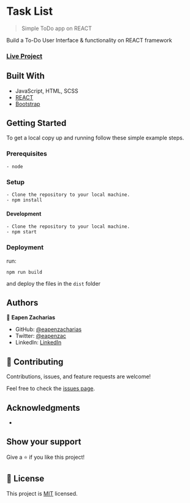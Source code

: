 
# Task List

> Simple ToDo app on REACT

Build a To-Do User Interface & functionality on REACT framework



### [Live Project](#)

## Built With

- JavaScript, HTML, SCSS
- [REACT](https://reactjs.org/)
- [Bootstrap](ttps://getbootstrap.com/)


## Getting Started

To get a local copy up and running follow these simple example steps.

### Prerequisites
    - node

### Setup
```
- Clone the repository to your local machine.
- npm install
```
#### Development
```
- Clone the repository to your local machine.
- npm start
```

### Deployment
 run:
 ```
 npm run build
 ```
 and deploy the files in the ```dist``` folder

## Authors

👤 **Eapen Zacharias**

- GitHub: [@eapenzacharias](https://github.com/eapenzacharias)
- Twitter: [@eapenzac](https://twitter.com/eapenzac)
- LinkedIn: [LinkedIn](https://linkedin.com/in/eapenzac)

## 🤝 Contributing

Contributions, issues, and feature requests are welcome!

Feel free to check the [issues page](../../issues/).

## Acknowledgments
-

## Show your support

Give a ⭐️ if you like this project!

## 📝 License

This project is [MIT](./LICENSE) licensed.